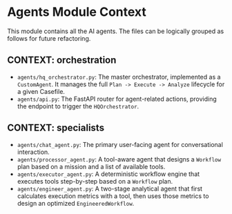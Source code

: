 # Agents Module Context

This module contains all the AI agents. The files can be logically grouped as follows for future refactoring.

## CONTEXT: orchestration
*   `agents/hq_orchestrator.py`: The master orchestrator, implemented as a `CustomAgent`. It manages the full `Plan -> Execute -> Analyze` lifecycle for a given Casefile.
*   `agents/api.py`: The FastAPI router for agent-related actions, providing the endpoint to trigger the `HQOrchestrator`.

## CONTEXT: specialists
*   `agents/chat_agent.py`: The primary user-facing agent for conversational interaction.
*   `agents/processor_agent.py`: A tool-aware agent that designs a `Workflow` plan based on a mission and a list of available tools.
*   `agents/executor_agent.py`: A deterministic workflow engine that executes tools step-by-step based on a `Workflow` plan.
*   `agents/engineer_agent.py`: A two-stage analytical agent that first calculates execution metrics with a tool, then uses those metrics to design an optimized `EngineeredWorkflow`.